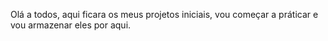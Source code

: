 Olá a todos, aqui ficara os meus projetos iniciais, vou começar a práticar e vou armazenar eles por aqui.